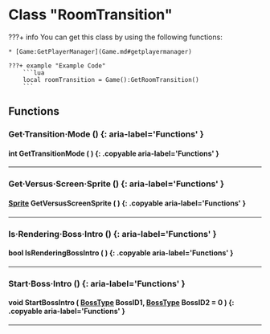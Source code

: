 # Class "RoomTransition"

???+ info
    You can get this class by using the following functions:

    * [Game:GetPlayerManager](Game.md#getplayermanager)

    ???+ example "Example Code"
        ```lua
        local roomTransition = Game():GetRoomTransition()
        ```
        

## Functions

### Get·Transition·Mode () {: aria-label='Functions' }
#### int GetTransitionMode ( ) {: .copyable aria-label='Functions' }

___
### Get·Versus·Screen·Sprite () {: aria-label='Functions' }
#### [Sprite](https://wofsauge.github.io/IsaacDocs/rep/Sprite.html) GetVersusScreenSprite ( ) {: .copyable aria-label='Functions' }

___
### Is·Rendering·Boss·Intro () {: aria-label='Functions' }
#### bool IsRenderingBossIntro ( ) {: .copyable aria-label='Functions' }

___
### Start·Boss·Intro () {: aria-label='Functions' }
#### void StartBossIntro ( [BossType](enums/BossType.md) BossID1, [BossType](enums/BossType.md) BossID2 = 0 ) {: .copyable aria-label='Functions' }

___